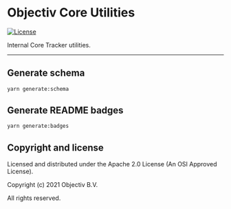 # Objectiv Core Utilities

[![License][license-badge]][license-url]

Internal Core Tracker utilities.

---

## Generate schema

```sh
yarn generate:schema
```

## Generate README badges

```sh
yarn generate:badges
```

## Copyright and license
Licensed and distributed under the Apache 2.0 License (An OSI Approved License).

Copyright (c) 2021 Objectiv B.V.

All rights reserved.

[license-badge]: https://img.shields.io/badge/license-Apache-2.0-blue.svg
[license-url]: https://www.apache.org/licenses/LICENSE-2.0

